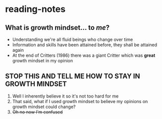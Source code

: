 # reading-notes

## What is growth mindset... to *me*?

+ Understanding we're all fluid beings who change over time
+ Information and skills have been attained before, they shall be attained again
+ At the end of Critters (1986) there was a giant Critter which was **great** growth mindset in my opinion

## STOP THIS AND TELL ME HOW TO STAY IN GROWTH MINDSET

1. Well I inherently believe it so it's not too hard for me
2. That said, what if I used growth mindset to believe my opinions on growth mindset could change?
3. ~~Oh no now I'm confused~~

